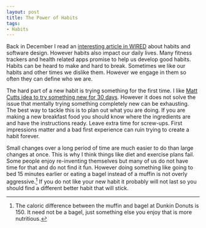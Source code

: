 ```yaml
---
layout: post
title: The Power of Habits
tags: 
- Habits
---
```

Back in December I read an [interesting article in WIRED](http://www.wired.com/2014/12/how-to-build-habit-forming-products/) about habits and software design. However habits also impact our daily lives. Many fitness trackers and health related apps promise to help us develop good habits. Habits can be heard to make and hard to break. Sometimes we like our habits and other times we dislike them. However we engage in them so often they can define who we are.

The hard part of a new habit is trying something for the first time. I like [Matt Cutts idea to try something new for 30 days](http://www.ted.com/talks/matt_cutts_try_something_new_for_30_days?language=en). However it does not solve the issue that mentally trying something completely new can be exhausting. The best way to tackle this is to plan out what you are doing. If you are making a new breakfast food you should know where the ingredients are and have the instructions ready. Leave extra time for screw-ups. First impressions matter and a bad first experience can ruin trying to create a habit forever.

Small changes over a long period of time are much easier to do than large changes at once. This is why I think things like diet and exercise plans fail. Some people enjoy re-inventing themselves but many of us do not have time for that and do not find it fun. However doing something like going to bed 15 minutes earlier or eating a bagel instead of a muffin is not overly aggressive.[^1] If you do not like your new habit it probably will not last so you should find a different better habit that will stick.

[^1]: The caloric difference between the muffin and bagel at Dunkin Donuts is 150. It need not be a bagel, just something else you enjoy that is more nutritious. 
